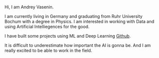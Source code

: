 Hi, I am Andrey Vasenin.

I am currently living in Germany and graduating from Ruhr University Bochum with a degree in Physics. 
I am interested in working with Data and using Artificial Intelliegences for the good. 

I have built some projects using ML and Deep Learning [Github](https://github.com/andrey-09). 

It is difficult to underestimate how important the AI is gonna be. 
And I am really excited to be able to work in the field.
